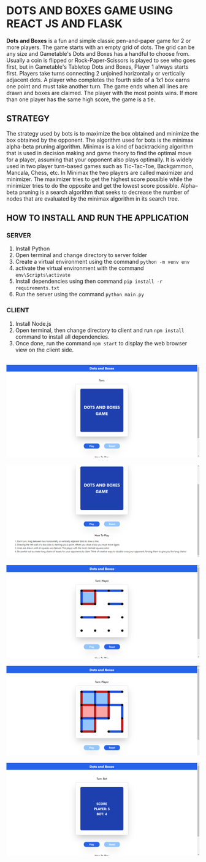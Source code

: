 # DOTS AND BOXES GAME USING REACT JS AND FLASK

**Dots and Boxes** is a fun and simple classic pen-and-paper game for 2 or more players. The game starts with an empty grid of dots. The grid can be any size and Gametable's Dots and Boxes has a handful to choose from. Usually a coin is flipped or Rock-Paper-Scissors is played to see who goes first, but in Gametable's Tabletop Dots and Boxes, Player 1 always starts first. Players take turns connecting 2 unjoined horizontally or vertically adjacent dots. A player who completes the fourth side of a 1x1 box earns one point and must take another turn. The game ends when all lines are drawn and boxes are claimed. The player with the most points wins. If more than one player has the same high score, the game is a tie.

## STRATEGY

The strategy used by bots is to maximize the box obtained and minimize the box obtained by the opponent. The algorithm used for bots is the minimax alpha-beta pruning algorithm. Minimax is a kind of backtracking algorithm that is used in decision making and game theory to find the optimal move for a player, assuming that your opponent also plays optimally. It is widely used in two player turn-based games such as Tic-Tac-Toe, Backgammon, Mancala, Chess, etc. In Minimax the two players are called maximizer and minimizer. The maximizer tries to get the highest score possible while the minimizer tries to do the opposite and get the lowest score possible. Alpha–beta pruning is a search algorithm that seeks to decrease the number of nodes that are evaluated by the minimax algorithm in its search tree.

## HOW TO INSTALL AND RUN THE APPLICATION

### SERVER

1. Install Python
2. Open terminal and change directory to server folder
3. Create a virtual environment using the command `python -m venv env`
4. activate the virtual environment with the command `env\Scripts\activate`
5. Install dependencies using then command `pip install -r requirements.txt`
6. Run the server using the command `python main.py`

### CLIENT

1. Install Node.js
2. Open terminal, then change directory to client and run `npm install` command to install all dependencies.
3. Once done, run the command `npm start` to display the web browser view on the client side.

<br>
<img src="image/1.png">
<br><br>
<img src="image/2.png">
<br><br>
<img src="image/3.png">
<br><br>
<img src="image/4.png">
<br><br>
<img src="image/5.png">
